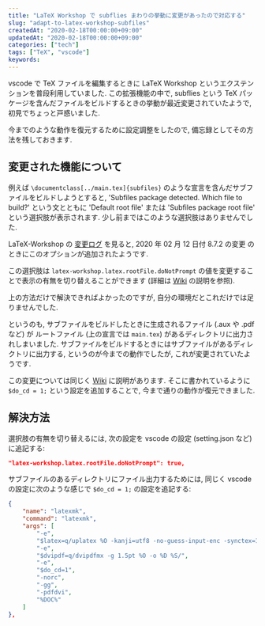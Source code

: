 ```yaml
---
title: "LaTeX Workshop で subflies まわりの挙動に変更があったので対応する"
slug: "adapt-to-latex-workshop-subfiles"
createdAt: "2020-02-18T00:00:00+09:00"
updatedAt: "2020-02-18T00:00:00+09:00"
categories: ["tech"]
tags: ["TeX", "vscode"]
keywords:
---
```


vscode で TeX ファイルを編集するときに LaTeX Workshop というエクステンションを普段利用していました. この拡張機能の中で, subflies という TeX パッケージを含んだファイルをビルドするときの挙動が最近変更されていたようで, 初見でちょっと戸惑いました.

今までのような動作を復元するために設定調整をしたので, 備忘録としてその方法を残しておきます.

## 変更された機能について

例えば `\documentclass[../main.tex]{subfiles}` のような宣言を含んだサブファイルをビルドしようとすると, 'Subfiles package detected. Which file to build?' という文とともに 'Default root file' または 'Subfiles package root file' という選択肢が表示されます. 少し前まではこのような選択肢はありませんでした.

LaTeX-Workshop の [変更ログ](https://github.com/James-Yu/LaTeX-Workshop/blob/a693907aff0736f95eb7c7e792f9d54e50d84e9d/CHANGELOG.md) を見ると, 2020 年 02 月 12 日付 8.7.2 の変更
のときにこのオプションが追加されたようです.

この選択肢は `latex-workshop.latex.rootFile.doNotPrompt` の値を変更することで表示の有無を切り替えることができます (詳細は [Wiki](https://github.com/James-Yu/LaTeX-Workshop/wiki/Multi-File-Projects#latex-workshoplatexrootfiledonotprompt) の説明を参照).

上の方法だけで解決できればよかったのですが, 自分の環境だとこれだけでは足りませんでした.

というのも, サブファイルをビルドしたときに生成されるファイル (.aux や .pdf など) が ルートファイル (上の宣言では `main.tex`) があるディレクトリに出力されしまいました. サブファイルをビルドするときにはサブファイルがあるディレクトリに出力する, というのが今までの動作でしたが, これが変更されていたようです.

この変更については同じく [Wiki](https://github.com/James-Yu/LaTeX-Workshop/wiki/Multi-File-Projects#the-root-file) に説明があります. そこに書かれているように `$do_cd = 1;` という設定を追加することで, 今まで通りの動作が復元できました.

## 解決方法

選択肢の有無を切り替えるには, 次の設定を vscode の設定 (setting.json など) に追記する:

```json
"latex-workshop.latex.rootFile.doNotPrompt": true,
```

サブファイルのあるディレクトリにファイル出力するためには, 同じく vscode の設定に次のような感じで `$do_cd = 1;` の設定を追記する:

```json
{
    "name": "latexmk",
    "command": "latexmk",
    "args": [
        "-e",
        "$latex=q/uplatex %O -kanji=utf8 -no-guess-input-enc -synctex=1 -interaction=nonstopmode -file-line-error %S/",
        "-e",
        "$dvipdf=q/dvipdfmx -g 1.5pt %O -o %D %S/",
        "-e",
        "$do_cd=1",
        "-norc",
        "-gg",
        "-pdfdvi",
        "%DOC%"
    ]
},
```

